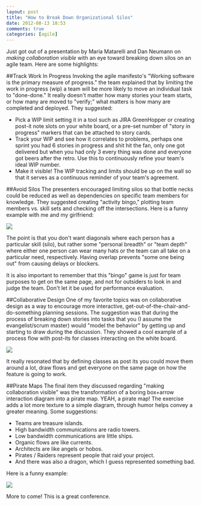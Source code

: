 ```yaml
---
layout: post
title: "How to Break Down Organizational Silos"
date: 2012-08-13 18:53
comments: true
categories: [agile]
---
```


Just got out of a presentation by Maria Matarelli and Dan Neumann on *making collaboration visible* with an eye toward breaking down silos on an agile team. Here are some highlights:

##Track Work In Progress
Invoking the agile manifesto's "Working software is the primary measure of progress." the team explained that by limiting the work in progress (wip) a team will be more likely to move an individual task to "done-done." It really doesn't matter how many stories your team starts, or how many are moved to "verify;" what matters is how many are completed and deployed. They suggested:

- Pick a WIP limit setting it in a tool such as JIRA GreenHopper or creating post-it note slots on your white board, or a pre-set number of "story in progress" markers that can be attached to story cards.
- Track your WIP and see how it correlates to problems, perhaps one sprint you had 6 stories in progress and shit hit the fan, only one got delivered but when you had only 3 every thing was done and everyone got beers after the retro. Use this to continuously refine your team's ideal WIP number.
- Make it visible! The WIP tracking and limits should be up on the wall so that it serves as a continuous reminder of your team's agreement.

##Avoid Silos
The presenters encouraged limiting silos so that bottle necks could be reduced as well as dependencies on specific team members for knowledge. They suggested creating "activity bingo," plotting team members vs. skill sets and checking off the intersections. Here is a funny example with me and my girlfriend:

![](http://media.tumblr.com/tumblr_m8pb20v8Kt1r1y0wi.jpg)

The point is that you don't want diagonals where each person has a particular skill (silo), but rather some "personal breadth" or "team depth" where either one person can wear many hats or the team can all take on a particular need, respectively. Having overlap prevents "some one being out" from causing delays or blockers.

It is also important to remember that this "bingo" game is just for team purposes to get on the same page, and not for outsiders to look in and judge the team. Don't let it be used for performance evaluation.

##Collaborative Design
One of my favorite topics was on collaborative design as a way to encourage more interactive, get-out-of-the-chair-and-do-something planning sessions. The suggestion was that during the process of breaking down stories into tasks that you (I assume the evangelist/scrum master) would "model the behavior" by getting up and starting to draw during the discussion. They showed a cool example of a process flow with post-its for classes interacting on the white board.

![](http://media.tumblr.com/tumblr_m8paxrXJeY1r1y0wi.jpg)

It really resonated that by defining classes as post its you could move them around a lot, draw flows and get everyone on the same page on how the feature is going to work.

##Pirate Maps
The final item they discussed regarding "making collaboration visible" was the transformation of a boring box+arrow interaction diagram into a pirate map. YEAH, a pirate map! The exercise adds a lot more texture to a simple diagram, through humor helps convey a greater meaning. Some suggestions:

- Teams are treasure islands.
- High bandwidth communications are radio towers.
- Low bandwidth communications are little ships.
- Organic flows are like currents.
- Architects are like angels or hobos.
- Pirates / Raiders represent people that raid your project.
- And there was also a dragon, which I guess represented something bad.

Here is a funny example:

![](http://media.tumblr.com/tumblr_m8pb2lASSU1r1y0wi.jpg)

More to come! This is a great conference.
